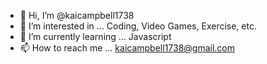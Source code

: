 - 👋 Hi, I’m @kaicampbell1738
- 👀 I’m interested in ... Coding, Video Games, Exercise, etc.
- 🌱 I’m currently learning ... Javascript
- 📫 How to reach me ... kaicampbell1738@gmail.com

<!---
kaicampbell1738/kaicampbell1738 is a ✨ special ✨ repository because its `README.md` (this file) appears on your GitHub profile.
You can click the Preview link to take a look at your changes.
--->
